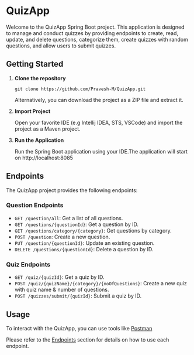 # QuizApp

Welcome to the QuizApp Spring Boot project. This application is designed to manage and conduct quizzes by providing endpoints to create, read, update, and delete questions, categorize them, create quizzes with random questions, and allow users to submit quizzes.

## Getting Started

1. **Clone the repository**
   ```shell
   git clone https://github.com/Pravesh-M/QuizApp.git
   ```
   Alternatively, you can download the project as a ZIP file and extract it.
   
2. **Import Project**
   
   Open your favorite IDE (e.g Intellij IDEA, STS, VSCode) and import the project as a Maven project.

3. **Run the Application**

   Run the Spring Boot application using your IDE.The application will start on http://localhost:8085

## Endpoints

The QuizApp project provides the following endpoints:

### Question Endpoints

- `GET /question/all`: Get a list of all questions.
- `GET /questions/{questionId}`: Get a question by ID.
- `GET /questions/category/{category}`: Get questions by category.
- `POST /question`: Create a new question.
- `PUT /question/{questionId}`: Update an existing question.
- `DELETE /questions/{questionId}`: Delete a question by ID.

### Quiz Endpoints

- `GET /quiz/{quizId}`: Get a quiz by ID.
- `POST /quiz/{quizName}/{category}/{noOfQuestions}`: Create a new quiz with quiz name & number of questions.
- `POST /quizzes/submit/{quizId}`: Submit a quiz by ID.

## Usage

To interact with the QuizApp, you can use tools like [Postman](https://www.postman.com/)

Please refer to the [Endpoints](#endpoints) section for details on how to use each endpoint.
